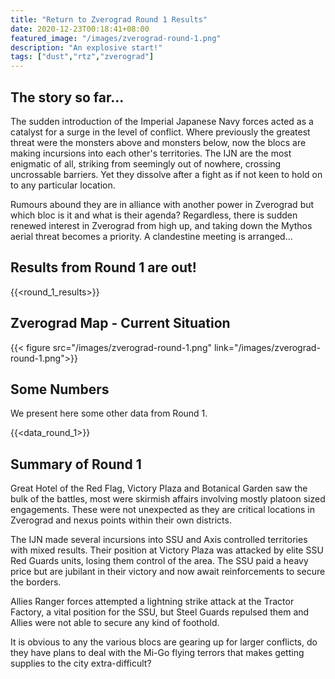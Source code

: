 ```yaml
---
title: "Return to Zverograd Round 1 Results"
date: 2020-12-23T00:18:41+08:00
featured_image: "/images/zverograd-round-1.png"
description: "An explosive start!"
tags: ["dust","rtz","zverograd"]
---
```

## The story so far...
The sudden introduction of the Imperial Japanese Navy forces acted as a catalyst for a surge in the level of conflict. Where previously the greatest threat were the monsters above and monsters below, now the blocs are making incursions into each other's territories. The IJN are the most enigmatic of all, striking from seemingly out of nowhere, crossing uncrossable barriers. Yet they dissolve after a fight as if not keen to hold on to any particular location.

Rumours abound they are in alliance with another power in Zverograd but which bloc is it and what is their agenda? Regardless, there is sudden renewed interest in Zverograd from high up, and taking down the Mythos aerial threat becomes a priority. A clandestine meeting is arranged...

## Results from Round 1 are out!
{{<round_1_results>}}

## Zverograd Map  - Current Situation
{{< figure src="/images/zverograd-round-1.png" link="/images/zverograd-round-1.png">}}


## Some Numbers
We present here some other data from Round 1.

{{<data_round_1>}}

## Summary of Round 1
Great Hotel of the Red Flag, Victory Plaza and Botanical Garden saw the bulk of the battles, most were skirmish affairs involving mostly platoon sized engagements. These were not unexpected as they are critical locations in Zverograd and nexus points within their own districts.

The IJN made several incursions into SSU and Axis controlled territories with mixed results. Their position at Victory Plaza was attacked by elite SSU Red Guards units, losing them control of the area. The SSU paid a heavy price but are jubilant in their victory and now await reinforcements to secure the borders.

Allies Ranger forces attempted a lightning strike attack at the Tractor Factory, a vital position for the SSU, but Steel Guards repulsed them and Allies were not able to secure any kind of foothold.

It is obvious to any the various blocs are gearing up for larger conflicts, do they have plans to deal with the Mi-Go flying terrors that makes getting supplies to the city extra-difficult?
